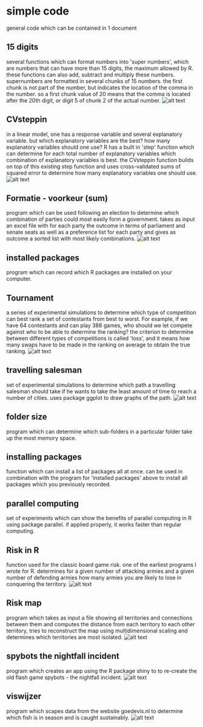 # simple code
general code which can be contained in 1 document

##  15 digits
several functions which can format numbers into 'super numbers', which are numbers that can have more than 15 digits, the maximum allowed by R. these functions can also add, subtract and multiply these numbers. supernumbers are formatted in several chunks of 15 numbers. the first chunk is not part of the number, but indicates the location of the comma in the number. so a first chunk value of 20 means that the comma is located after the 20th digit, or digit 5 of chunk 2 of the actual number.
![alt text](https://github.com/bramvansmoorenburg/images/blob/master/15%20digits.png)

##  CVsteppin
in a linear model, one has a response variable and several explanatory variable. but which explanatory variables are the best? how many explanatory variables should one use? R has a built in 'step' function which can determine for each total number of explanatory variables which combination of explanatory variables is best. the CVsteppin function builds on top of this existing step function and uses cross-validated sums of squared error to determine how many explanatory variables one should use.
![alt text](https://github.com/bramvansmoorenburg/images/blob/master/CVsteppin.png)

##  Formatie - voorkeur (sum)
program which can be used following an election to determine which combination of parties could most easily form a government. takes as input an excel file with for each party the outcome in terms of parliament and senate seats as well as a preference list for each party and gives as outcome a sorted list with most likely combinations.
![alt text](https://github.com/bramvansmoorenburg/images/blob/master/formeren.png)

##  installed packages
program which can record which R packages are installed on your computer.

##  Tournament
a series of experimental simulations to determine which type of competition can best rank a set of contestants from best to worst. For example, if we have 64 contestants and can play 388 games, who should we let compete against who to be able to determine the ranking? the criterion to determine between different types of competitions is called 'loss', and it means how many swaps have to be made in the ranking on average to obtain the true ranking.
![alt text](https://github.com/bramvansmoorenburg/images/blob/master/tournament.png)

##  travelling salesman
set of experimental simulations to determine which path a travelling salesman should take if he wants to take the least amount of time to reach a number of cities. uses package ggplot to draw graphs of the path.
![alt text](https://github.com/bramvansmoorenburg/images/blob/master/travelling%20salesman.png)

##  folder size
program which can determine which sub-folders in a particular folder take up the most memory space.

##  installing packages
function which can install a list of packages all at once. can be used in combination with the program for 'installed packages' above to install all packages which you previously recorded.

##  parallel computing
set of experiments which can show the benefits of parallel computing in R using package parallel. if applied properly, it works faster than regular computing.

##  Risk in R
function used for the classic board game risk. one of the earliest programs I wrote for R. determines for a given number of attacking armies and a given number of defending armies how many armies you are likely to lose in conquering the territory.
![alt text](https://github.com/bramvansmoorenburg/images/blob/master/risk%20dice.png)

##  Risk map
program which takes as input a file showing all territories and connections between them and computes the distance from each territory to each other territory, tries to reconstruct the map using multidimensional scaling and determines which territories are most isolated.
![alt text](https://github.com/bramvansmoorenburg/images/blob/master/risk.png)

##  spybots the nightfall incident
program which creates an app using the R package shiny to to re-create the old flash game spybots - the nightfall incident.
![alt text](https://github.com/bramvansmoorenburg/images/blob/master/spybots.png)

##  viswijzer
program which scapes data from the website goedevis.nl to determine which fish is in season and is caught sustainably.
![alt text](https://github.com/bramvansmoorenburg/images/blob/master/viswijzer.png)
